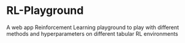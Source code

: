 # RL-Playground
A web app Reinforcement Learning playground to play with different methods and hyperparameters on different tabular RL environments
